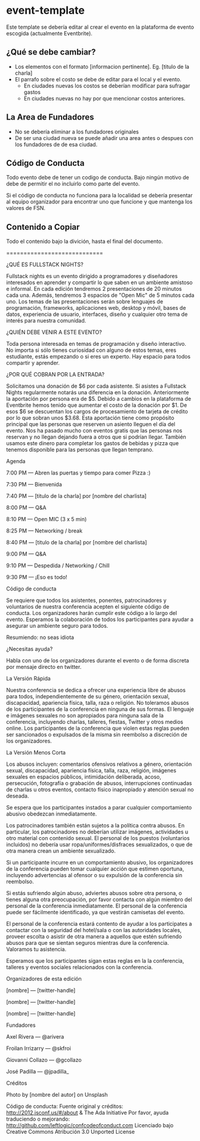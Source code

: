 # event-template

Este template se debería editar al crear el evento en la plataforma de evento escogida (actualmente Eventbrite).

## ¿Qué se debe cambiar?

- Los elementos con el formato [informacion pertinente]. Eg. [titulo de la charla]
- El parrafo sobre el costo se debe de editar para el local y el evento.
   - En ciudades nuevas los costos se deberían modificar para sufragar gastos
   - En ciudades nuevas no hay por que mencionar costos anteriores.

## La Area de Fundadores

- No se debería eliminar a los fundadores originales
- De ser una ciudad nueva se puede añadir una area antes o despues con los fundadores de de esa ciudad.

## Código de Conducta

Todo evento debe de tener un codigo de conducta. Bajo ningún motivo de debe de permitir el no incluirlo como parte del evento.

Si el código de conducta no funciona para la localidad se debería presentar al equipo organizador para encontrar uno que funcione y que mantenga los valores de FSN.

## Contenido a Copiar

Todo el contenido bajo la divición, hasta el final del documento.

============================

¿QUÉ ES FULLSTACK NIGHTS?

Fullstack nights es un evento dirigido a programadores y diseñadores interesados en aprender y compartir lo que saben en un ambiente amistoso e informal. En cada edición tendremos 2 presentaciones de 20 minutos cada una. Además, tendremos 3 espacios de "Open Mic" de 5 minutos cada uno. Los temas de las presentaciones serán sobre lenguajes de programación, frameworks, aplicaciones web, desktop y móvil, bases de datos, experiencia de usuario, interfaces, diseño y cualquier otro tema de interés para nuestra comunidad.

¿QUIÉN DEBE VENIR A ESTE EVENTO?

Toda persona interesada en temas de programación y diseño interactivo. No importa si sólo tienes curiosidad con alguno de estos temas, eres estudiante, estás empezando o si eres un experto. Hay espacio para todos compartir y aprender.

¿POR QUÉ COBRAN POR LA ENTRADA?

Solicitamos una donación de $6 por cada asistente. Si asistes a Fullstack Nights regularmente notarás una diferencia en la donación. Anteriormente la aportación por persona era de $5. Debido a cambios en la plataforma de Eventbrite hemos tenido que aumentar el costo de la donación por $1. De esos $6 se descuentan los cargos de procesamiento de tarjeta de crédito por lo que sobran unos $3.68. Esta aportación tiene como propósito principal que las personas que reserven un asiento lleguen el día del evento. Nos ha pasado mucho con eventos gratis que las personas nos reservan y no llegan dejando fuera a otros que si podrían llegar. También usamos este dinero para completar los gastos de bebidas y pizza que tenemos disponible para las personas que llegan temprano.


Agenda

7:00 PM — Abren las puertas y tiempo para comer Pizza :)

7:30 PM — Bienvenida

7:40 PM — [titulo de la charla] por [nombre del charlista]

8:00 PM — Q&A

8:10 PM — Open MIC (3 x 5 min)

8:25 PM — Networking / break

8:40 PM — [titulo de la charla] por [nombre del charlista]

9:00 PM — Q&A

9:10 PM — Despedida / Networking / Chill

9:30 PM — ¡Eso es todo!


Código de conducta

Se requiere que todos los asistentes, ponentes, patrocinadores y voluntarios de nuestra conferencia acepten el siguiente código de conducta. Los organizadores harán cumplir este código a lo largo del evento. Esperamos la colaboración de todos los participantes para ayudar a asegurar un ambiente seguro para todos.

Resumiendo: no seas idiota


¿Necesitas ayuda?

Habla con uno de los organizadores durante el evento o de forma discreta por mensaje directo en twitter.


La Versión Rápida

Nuestra conferencia se dedica a ofrecer una experiencia libre de abusos para todos, independientemente de su género, orientación sexual, discapacidad, apariencia física, talla, raza o religión. No toleramos abusos de los participantes de la conferencia en ninguna de sus formas. El lenguaje e imágenes sexuales no son apropiados para ninguna sala de la conferencia, incluyendo charlas, talleres, fiestas, Twitter y otros medios online. Los participantes de la conferencia que violen estas reglas pueden ser sancionados o expulsados de la misma sin reembolso a discreción de los organizadores.


La Versión Menos Corta

Los abusos incluyen: comentarios ofensivos relativos a género, orientación sexual, discapacidad, apariencia física, talla, raza, religión, imágenes sexuales en espacios públicos, intimidación deliberada, acoso, persecución, fotografía o grabación de abusos, interrupciones continuadas de charlas u otros eventos, contacto físico inapropiado y atención sexual no deseada.

Se espera que los participantes instados a parar cualquier comportamiento abusivo obedezcan inmediatamente.

Los patrocinadores también están sujetos a la política contra abusos. En particular, los patrocinadores no deberían utilizar imágenes, actividades u otro material con contenido sexual. El personal de los puestos (voluntarios incluidos) no debería usar ropa/uniformes/disfraces sexualizados, o que de otra manera crean un ambiente sexualizado.

Si un participante incurre en un comportamiento abusivo, los organizadores de la conferencia pueden tomar cualquier acción que estimen oportuna, incluyendo advertencias al ofensor o su expulsión de la conferencia sin reembolso.

Si estás sufriendo algún abuso, adviertes abusos sobre otra persona, o tienes alguna otra preocupación, por favor contacta con algún miembro del personal de la conferencia inmediatamente. El personal de la conferencia puede ser fácilmente identificado, ya que vestirán camisetas del evento.

El personal de la conferencia estará contento de ayudar a los participates a contactar con la seguridad del hotel/sala o con las autoridades locales, proveer escolta o asistir de otra manera a aquellos que estén sufriendo abusos para que se sientan seguros mientras dure la conferencia. Valoramos tu asistencia.

Esperamos que los participantes sigan estas reglas en la la conferencia, talleres y eventos sociales relacionados con la conferencia.


Organizadores de esta edición

[nombre] — [twitter-handle]
  
[nombre] — [twitter-handle]

[nombre] — [twitter-handle]

Fundadores

Axel Rivera — @arivera

Froilan Irrizarry — @skfroi

Giovanni Collazo — @gcollazo

José Padilla — @jpadilla_


Créditos

Photo by [nombre del autor] on Unsplash

Código de conducta:
Fuente original y créditos: http://2012.jsconf.us/#/about & The Ada Initiative
Por favor, ayuda traduciendo o mejorando: http://github.com/leftlogic/confcodeofconduct.com
Licenciado bajo Creative Commons Atribución 3.0 Unported License
